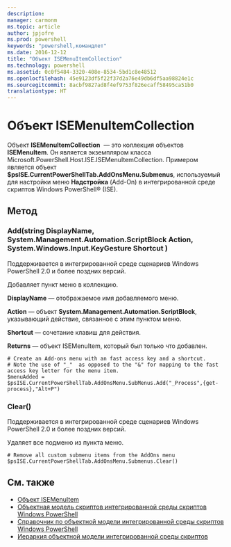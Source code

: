 ```yaml
---
description: 
manager: carmonm
ms.topic: article
author: jpjofre
ms.prod: powershell
keywords: "powershell,командлет"
ms.date: 2016-12-12
title: "Объект ISEMenuItemCollection"
ms.technology: powershell
ms.assetid: 0c0f5484-3320-408e-8534-5bd1c8e48512
ms.openlocfilehash: 45e9123df5f22f37d2a76e49db6df5aa98824e1c
ms.sourcegitcommit: 8acbf9827ad8f4ef9753f826ecaff58495ca51b0
translationtype: HT
---
```

# <a name="the-isemenuitemcollection-object"></a>Объект ISEMenuItemCollection
  Объект **ISEMenuItemCollection**  — это коллекция объектов **ISEMenuItem**. Он является экземпляром класса Microsoft.PowerShell.Host.ISE.ISEMenuItemCollection. Примером является объект **$psISE.CurrentPowerShellTab.AddOnsMenu.Submenus**, используемый для настройки меню **Надстройка** (Add-On) в интегрированной среде скриптов Windows PowerShell® (ISE).

## <a name="method"></a>Метод

### <a name="addstring-displayname-systemmanagementautomationscriptblock-action-systemwindowsinputkeygesture-shortcut-"></a>Add\(string DisplayName, System.Management.Automation.ScriptBlock Action, System.Windows.Input.KeyGesture Shortcut \)
  Поддерживается в интегрированной среде сценариев Windows PowerShell 2.0 и более поздних версий. 

 Добавляет пункт меню в коллекцию.

 **DisplayName**
 — отображаемое имя добавляемого меню.

 **Action**
 — объект **System.Management.Automation.ScriptBlock**, указывающий действие, связанное с этим пунктом меню.

 **Shortcut**
 — сочетание клавиш для действия.

 **Returns**
 — объект ISEMenuItem, который был только что добавлен.

```
# Create an Add-ons menu with an fast access key and a shortcut.
# Note the use of "_"  as opposed to the "&" for mapping to the fast access key letter for the menu item.
$menuAdded = $psISE.CurrentPowerShellTab.AddOnsMenu.SubMenus.Add("_Process",{get-process},"Alt+P")
```

### <a name="clear"></a>Clear\(\)
  Поддерживается в интегрированной среде сценариев Windows PowerShell 2.0 и более поздних версий. 

 Удаляет все подменю из пункта меню.

```
# Remove all custom submenu items from the AddOns menu
$psISE.CurrentPowerShellTab.AddOnsMenu.Submenus.Clear()

```

## <a name="see-also"></a>См. также
- [Объект ISEMenuItem](The-ISEMenuItem-Object.md) 
- [Объектная модель скриптов интегрированной среды скриптов Windows PowerShell](The-Windows-PowerShell-ISE-Scripting-Object-Model.md) 
- [Справочник по объектной модели интегрированной среды скриптов Windows PowerShell](Windows-PowerShell-ISE-Object-Model-Reference.md) 
- [Иерархия объектной модели интегрированной среды скриптов](The-ISE-Object-Model-Hierarchy.md)

  
